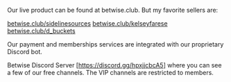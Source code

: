 Our live product can be found at betwise.club. But my favorite sellers are:

[betwise.club/sidelinesources](url)
[betwise.club/kelseyfarese](url)
[betwise.club/d_buckets](url)

Our payment and memberships services are integrated with our proprietary Discord bot.

Betwise Discord Server [https://discord.gg/hpxjjcbcA5] where you can see a few of our free channels. The VIP channels are restricted to members.
